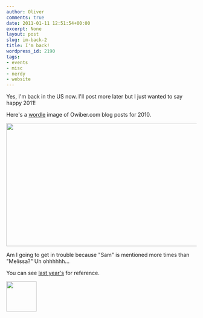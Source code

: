 ```yaml
---
author: Oliver
comments: true
date: 2011-01-11 12:51:54+00:00
excerpt: None
layout: post
slug: im-back-2
title: I'm back!
wordpress_id: 2190
tags:
- events
- misc
- nerdy
- website
---
```


Yes, I'm back in the US now.  I'll post more later but I just wanted to say happy 2011!

Here's a <a href="http://www.wordle.net/">wordle</a> image of Owiber.com blog posts for 2010.

<a href="https://www.owiber.com/2011/01/11/im-back-2/wordle2010-2/" rel="attachment wp-att-2194"><img src="https://www.owiber.com/wp-content/uploads/2011/01/wordle20101.png" alt="" title="wordle2010" width="700" height="326" class="alignnone size-full wp-image-2194" /></a>

Am I going to get in trouble because "Sam" is mentioned more times than "Melissa?"  Uh ohhhhhh...

You can see <a href="https://www.owiber.com/2010/01/01/2009-word-cloud/">last year's</a> for reference.

<a href="https://www.owiber.com/2011/01/11/im-back-2/photo-on-2011-01-11-at-06-48-2/" rel="attachment wp-att-2197"><img src="https://www.owiber.com/wp-content/uploads/2011/01/Photo-on-2011-01-11-at-06.48-2-80x80.jpg" alt="" title="Photo on 2011-01-11 at 06.48 #2" width="80" height="80" class="alignnone size-thumbnail wp-image-2197" /></a>
